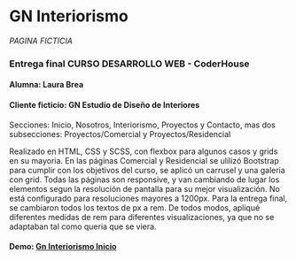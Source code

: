 # **GN Interiorismo**

*PAGINA FICTICIA*

### **Entrega final CURSO DESARROLLO WEB - CoderHouse**

#### **Alumna: Laura Brea**

#### Cliente ficticio: GN Estudio de Diseño de Interiores

Secciones: Inicio, Nosotros, Interiorismo, Proyectos y Contacto, mas dos subsecciones: Proyectos/Comercial y Proyectos/Residencial

Realizado en HTML, CSS y SCSS, con flexbox para algunos casos y grids en su mayoria. En las páginas Comercial y Residencial se ulilizó Bootstrap para cumplir con los objetivos del curso, se aplicó un carrusel y una galeria con grid. Todas las páginas son responsive, y van cambiando de lugar los elementos segun la resolución de pantalla para su mejor visualización. No está configurado para resoluciones mayores a 1200px. Para la entrega final, se cambiaron todos los textos de px a rem. De todos modos, apliqué diferentes medidas de rem para diferentes visualizaciones, ya que no se adaptaban tal como queria que se viera. 

#### Demo: [Gn Interiorismo Inicio](https://laurabrea.github.io/gn-interiorismo/index.html/)